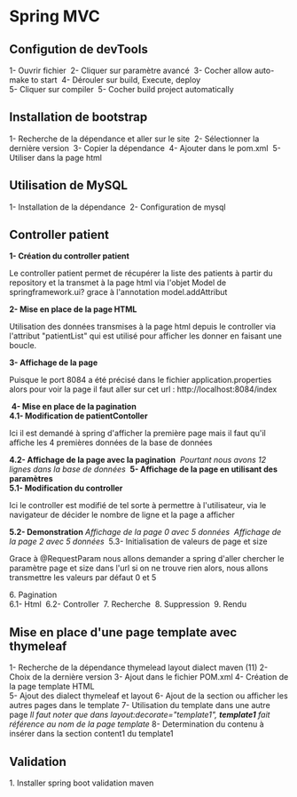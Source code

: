 <h1>Spring MVC</h1>
<h2>Configution de devTools</h2>
1- Ouvrir fichier
<img src="assets/dev-tools/1-init-config-dev-tools.png" alt="">
2- Cliquer sur paramètre avancé
<img src="assets/dev-tools/2-parametre-avance.png" alt="">
3- Cocher allow auto-make to start
<img src="assets/dev-tools/3-cocher-allow-auto-make-to-start.png" alt="">
4- Dérouler sur build, Execute, deploy <br>
5- Cliquer sur compiler
<img src="assets/dev-tools/4-build-compiler.png" alt="">
5- Cocher build project automatically
<img src="assets/dev-tools/5-cocher-build-project-automatically.png" alt="">
<h2>Installation de bootstrap</h2>
1- Recherche de la dépendance et aller sur le site
<img src="assets/bootstrap/1-recherche-dependence.png" alt="">
2- Sélectionner la dernière version 
<img src="assets/bootstrap/2-selection-derniere-version-dependence.png" alt="">
3- Copier la dépendance
<img src="assets/bootstrap/3-copy-de-dependence.png" alt="">
4- Ajouter dans le pom.xml
<img src="assets/bootstrap/4-ajout-pom-xml.png" alt="">
5- Utiliser dans la page html
<img src="assets/bootstrap/5-utilisation-de-bootstrap.png" alt="">
<h2>Utilisation de MySQL</h2>
1- Installation de la dépendance
<img src="assets/mysql/1-installation-dependance.png" alt="">
2- Configuration de mysql
<img src="assets/mysql/2-configuration-mysql.png" alt="">
<h2>Controller patient</h2>
<b>1- Création du controller patient</b>
<img src="assets/app/1-PatientController.png" alt="">
<p>Le controller patient permet de récupérer la liste des patients à partir du repository et la transmet à la page html via l'objet Model de springframework.ui?
grace à l'annotation model.addAttribut </p>
<b>2- Mise en place de la page HTML</b>
<img src="assets/app/2-affichage-liste-patients.png" alt="">
<p>Utilisation des données transmises à la page html depuis le controller via l'attribut "patientList" qui est utilisé pour afficher les donner en faisant une boucle.</p>
<b>3- Affichage de la page</b>
<p>Puisque le port 8084 a été précisé dans le fichier application.properties alors pour voir la page il faut aller sur cet url : http://localhost:8084/index</p>
<img src="assets/app/3-page-sans-pagnation.png" alt="">
<b>4- Mise en place de la pagination</b> <br>
<b>4.1- Modification de patientContoller</b>
<img src="assets/app/4-patient-controller-avec-pagination.png" alt="">
<p>Ici il est demandé à spring d'afficher la première page mais il faut qu'il affiche les 4 premières données de la base de données</p>
<b>4.2- Affichage de la page avec la pagination</b>
<img src="assets/app/4.2-affichage-page-avec-pagination.png" alt="">
<i>Pourtant nous avons 12 lignes dans la base de données</i>
<img src="assets/app/4.2.1-lignes-bdd.png" alt="">
<b>5- Affichage de la page en utilisant des paramètres</b> <br>
<b>5.1- Modification du controller</b>
<img src="assets/app/5.1-modification-controller.png" alt="">
<p>Ici le controller est modifié de tel sorte à permettre à l'utilisateur, via le navigateur de décider le nombre de ligne et la page a afficher</p>
<b>5.2- Demonstration</b>
<i>Affichage de la page 0 avec 5 données</i>
<img src="assets/app/5.2-affichage-page-0-avec-5-data.png" alt="">
<i>Affichage de la page 2 avec 5 données</i>
<img src="assets/app/5.3-affichage-page-2-avec-5-data.png" alt="">
5.3- Initialisation de valeurs de page et size
<p>Grace à @RequestParam nous allons demander a spring d'aller chercher le paramètre page et size dans l'url si on ne trouve rien alors,
nous allons transmettre les valeurs par défaut 0 et 5</p>
6. Pagination <br>
6.1- Html
<img src="assets/app/6.1-pagination.png" alt="">
6.2- Controller
<img src="assets/app/6.2-pagination-controller.png" alt="">
7. Recherche
<img src="assets/app/7.recherche.png" alt="">
8. Suppression 
<img src="assets/app/8.suppression.png" alt="">
9. Rendu
<img src="assets/app/10.rendu.png" alt="">
<h2>Mise en place d'une page template avec thymeleaf</h2>
1- Recherche de la dépendance thymelead layout dialect maven (11)
2- Choix de la dernière version
3- Ajout dans le fichier POM.xml
4- Création de la page template HTML <br>
5- Ajout des dialect thymeleaf et layout
6- Ajout de la section ou afficher les autres pages dans le template
7- Utilisation du template dans une autre page
<i>Il faut noter que dans layout:decorate="template1", <b>template1</b> fait référence au nom de la page template </i>
8- Determination du contenu à insérer dans la section content1 du template1
<h2>Validation</h2>
1. Installer spring boot validation maven <br>
